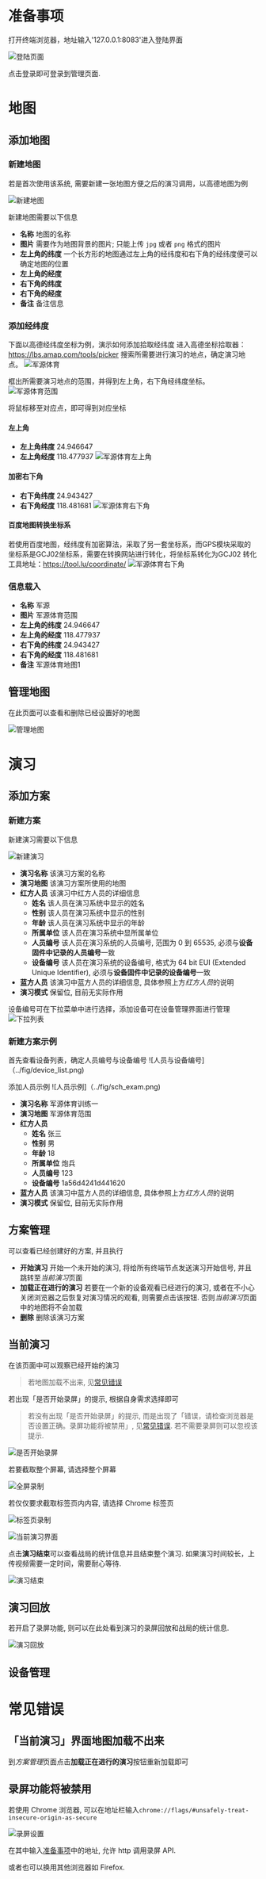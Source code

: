 # 准备事项
打开终端浏览器，地址输入'127.0.0.1:8083'进入登陆界面

![登陆页面](../fig/login.png)

点击登录即可登录到管理页面. 

# 地图
## 添加地图
### 新建地图
若是首次使用该系统, 需要新建一张地图方便之后的演习调用，以高德地图为例

![新建地图](../fig/new_map.png)

新建地图需要以下信息

- **名称** 地图的名称
- **图片** 需要作为地图背景的图片; 只能上传 `jpg` 或者 `png` 格式的图片
- **左上角的纬度** 一个长方形的地图通过左上角的经纬度和右下角的经纬度便可以确定地图的位置
- **左上角的经度** 
- **右下角的纬度** 
- **右下角的经度** 
- **备注** 备注信息

### 添加经纬度
下面以高德经纬度坐标为例，演示如何添加拾取经纬度
进入高德坐标拾取器：https://lbs.amap.com/tools/picker  搜索所需要进行演习的地点，确定演习地点。
![军源体育](..fig/map_gaode.png)

框出所需要演习地点的范围，并得到左上角，右下角经纬度坐标。
![军源体育范围](..fig/junyuan_map.png)

将鼠标移至对应点，即可得到对应坐标
#### 左上角
- **左上角纬度** 24.946647
- **左上角经度** 118.477937
![军源体育左上角](..fig/junyuan_left.png)

#### 加密右下角
- **右下角纬度** 24.943427
- **右下角经度** 118.481681
![军源体育右下角](..fig/junyuan_right.png)

#### 百度地图转换坐标系
若使用百度地图，经纬度有加密算法，采取了另一套坐标系，而GPS模块采取的坐标系是GCJ02坐标系，需要在转换网站进行转化，将坐标系转化为GCJ02
转化工具地址：https://tool.lu/coordinate/
![军源体育右下角](..fig/map_trans.png)

### 信息载入
- **名称** 军源
- **图片** 军源体育范围
- **左上角的纬度** 24.946647
- **左上角的经度** 118.477937
- **右下角的纬度** 24.943427
- **右下角的经度** 118.481681
- **备注** 军源体育地图1


## 管理地图
在此页面可以查看和删除已经设置好的地图

![管理地图](../fig/map_man.png)


# 演习
## 添加方案
### 新建方案
新建演习需要以下信息

![新建演习](../fig/new_train_sch.png)

- **演习名称** 该演习方案的名称
- **演习地图** 该演习方案所使用的地图
- **红方人员** 该演习中红方人员的详细信息
  - **姓名** 该人员在演习系统中显示的姓名
  - **性别** 该人员在演习系统中显示的性别
  - **年龄** 该人员在演习系统中显示的年龄
  - **所属单位** 该人员在演习系统中显所属单位
  - **人员编号** 该人员在演习系统的人员编号, 范围为 0 到 65535, 必须与**设备固件中记录的人员编号**一致
  - **设备编号** 该人员在演习系统的设备编号, 格式为 64 bit EUI (Extended Unique Identifier), 必须与**设备固件中记录的设备编号**一致
- **蓝方人员** 该演习中蓝方人员的详细信息, 具体参照上方*红方人员*的说明
- **演习模式** 保留位, 目前无实际作用

设备编号可在下拉菜单中进行选择，添加设备可在设备管理界面进行管理
![下拉列表](../fig/device_chose.png)

### 新建方案示例
首先查看设备列表，确定人员编号与设备编号
![人员与设备编号]（../fig/device_list.png)

添加人员示例
![人员示例]（../fig/sch_exam.png)
- **演习名称** 军源体育训练一
- **演习地图** 军源体育范围
- **红方人员** 
  - **姓名** 张三
  - **性别** 男
  - **年龄** 18
  - **所属单位** 炮兵
  - **人员编号** 123
  - **设备编号** 1a56d4241d441620
- **蓝方人员** 该演习中蓝方人员的详细信息, 具体参照上方*红方人员*的说明
- **演习模式** 保留位, 目前无实际作用


## 方案管理
可以查看已经创建好的方案, 并且执行

- **开始演习** 开始一个未开始的演习, 将给所有终端节点发送演习开始信号, 并且跳转至*当前演习*页面
- **加载正在进行的演习** 若要在一个新的设备观看已经进行的演习, 或者在不小心关闭浏览器之后恢复对演习情况的观看, 则需要点击该按钮. 否则*当前演习*页面中的地图将不会加载
- **删除** 删除该演习方案

## 当前演习
在该页面中可以观察已经开始的演习

> 若地图加载不出来, 见[常见错误](#常见错误)

若出现「是否开始录屏」的提示, 根据自身需求选择即可

> 若没有出现「是否开始录屏」的提示, 而是出现了「错误，请检查浏览器是否设置正确。录屏功能将被禁用」, 见[常见错误](#常见错误). 若不需要录屏则可以忽视该提示. 

![是否开始录屏](../fig/if_record.png)

若要截取整个屏幕, 请选择整个屏幕

![全屏录制](../fig/what_to_record.png)

若仅仅要求截取标签页内内容, 请选择 Chrome 标签页

![标签页录制](../fig/what_to_record_tab.png)

![当前演习界面](../fig/view.png)

点击**演习结束**可以查看战局的统计信息并且结束整个演习. 如果演习时间较长，上传视频需要一定时间，需要耐心等待. 

![演习结束](../fig/end_training.png)


## 演习回放
若开启了录屏功能, 则可以在此处看到演习的录屏回放和战局的统计信息. 

![演习回放](../fig/record_his.png)


## 设备管理

# 常见错误

## 「当前演习」界面地图加载不出来
到*方案管理*页面点击**加载正在进行的演习**按钮重新加载即可

## 录屏功能将被禁用
若使用 Chrome 浏览器, 可以在地址栏输入`chrome://flags/#unsafely-treat-insecure-origin-as-secure`

![录屏设置](../fig/chrome_setting.png)

在其中输入[准备事项](#准备事项)中的地址, 允许 http 调用录屏 API. 

或者也可以换用其他浏览器如 Firefox. 
